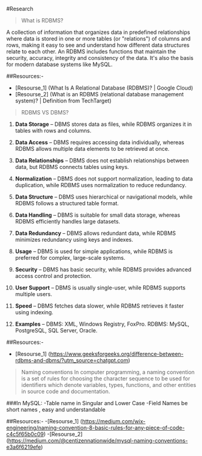 #Research

>What is RDBMS?

A collection of information that organizes data in predefined relationships where data is stored in one or more tables (or "relations") of columns and rows, making it easy to see and understand how different data structures relate to each other. 
An RDBMS includes functions that maintain the security, accuracy, integrity and consistency of the data.
It's also the basis for modern database systems like MySQL.

##Resources:-
- [Resourse_1] (What Is A Relational Database (RDBMS)? | Google Cloud)
- [Resourse_2] (What is an RDBMS (relational database management system)? | Definition from TechTarget)

>RDBMS VS DBMS?


1. **Data Storage** – DBMS stores data as files, while RDBMS organizes it in tables with rows and columns.  

2. **Data Access** – DBMS requires accessing data individually, whereas RDBMS allows multiple data elements to be retrieved at once.  

3. **Data Relationships** – DBMS does not establish relationships between data, but RDBMS connects tables using keys.  

4. **Normalization** – DBMS does not support normalization, leading to data duplication, while RDBMS uses normalization to reduce redundancy.  

5. **Data Structure** – DBMS uses hierarchical or navigational models, while RDBMS follows a structured table format.  

6. **Data Handling** – DBMS is suitable for small data storage, whereas RDBMS efficiently handles large datasets.  

7. **Data Redundancy** – DBMS allows redundant data, while RDBMS minimizes redundancy using keys and indexes.  

8. **Usage** – DBMS is used for simple applications, while RDBMS is preferred for complex, large-scale systems.  

9. **Security** – DBMS has basic security, while RDBMS provides advanced access control and protection.  

10. **User Support** – DBMS is usually single-user, while RDBMS supports multiple users.  

11. **Speed** – DBMS fetches data slower, while RDBMS retrieves it faster using indexing.    

12. **Examples** – DBMS: XML, Windows Registry, FoxPro. RDBMS: MySQL, PostgreSQL, SQL Server, Oracle.  

##Resources:-
- [Resourse_1] (https://www.geeksforgeeks.org/difference-between-rdbms-and-dbms/?utm_source=chatgpt.com)

> Naming conventions
In computer programming, a naming convention is a set of rules for choosing the character sequence to be used for identifiers which denote variables, types, functions, and other entities in source code and documentation.

###In MySQL:
-Table name in Singular and Lower Case
-Field Names be short names , easy and understandable

##Resources:-
-[Resourse_1] (https://medium.com/wix-engineering/naming-convention-8-basic-rules-for-any-piece-of-code-c4c5f65b0c09)
-[Resourse_2] (https://medium.com/@centizennationwide/mysql-naming-conventions-e3a6f6219efe)
